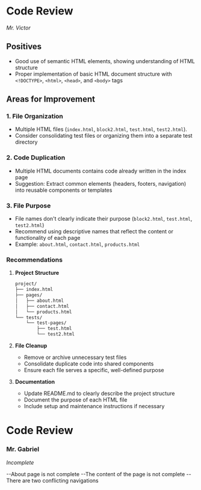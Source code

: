 # Code Review

_Mr. Victor_

## Positives

- Good use of semantic HTML elements, showing understanding of HTML structure
- Proper implementation of basic HTML document structure with `<!DOCTYPE>`, `<html>`, `<head>`, and `<body>` tags

## Areas for Improvement

### 1. File Organization

- Multiple HTML files (`index.html`, `block2.html`, `test.html`, `test2.html`).
- Consider consolidating test files or organizing them into a separate test directory

### 2. Code Duplication

- Multiple HTML documents contains code already written in the index page
- Suggestion: Extract common elements (headers, footers, navigation) into reusable components or templates

### 3. File Purpose

- File names don't clearly indicate their purpose (`block2.html`, `test.html`, `test2.html`)
- Recommend using descriptive names that reflect the content or functionality of each page
- Example: `about.html`, `contact.html`, `products.html`

### Recommendations

1. **Project Structure**

   ```c:\Users\alpin\alpinesbolt\Website-v1\REVIEW.md
   project/
   ├── index.html
   ├── pages/
   │   ├── about.html
   │   ├── contact.html
   │   └── products.html
   └── tests/
       └── test-pages/
           ├── test.html
           └── test2.html
   ```

2. **File Cleanup**

   - Remove or archive unnecessary test files
   - Consolidate duplicate code into shared components
   - Ensure each file serves a specific, well-defined purpose

3. **Documentation**
   - Update README.md to clearly describe the project structure
   - Document the purpose of each HTML file
   - Include setup and maintenance instructions if necessary

# Code Review

### Mr. Gabriel

_Incomplete_

--About page is not complete
--The content of the page is not complete
--There are two conflicting navigations
